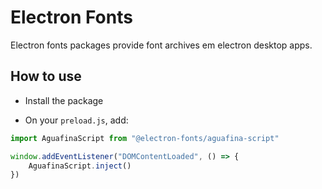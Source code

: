 # Electron Fonts

Electron fonts packages provide font archives em electron desktop apps.

## How to use

* Install the package

* On your `preload.js`, add:

```ts
import AguafinaScript from "@electron-fonts/aguafina-script"

window.addEventListener("DOMContentLoaded", () => {
    AguafinaScript.inject()
})
```